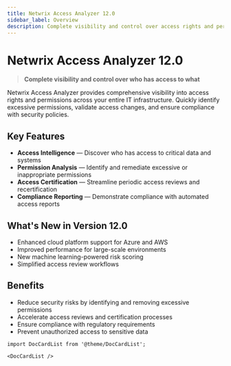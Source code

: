 ```yaml
---
title: Netwrix Access Analyzer 12.0
sidebar_label: Overview
description: Complete visibility and control over access rights and permissions across your IT infrastructure with enhanced cloud support and machine learning features.
---
```


# Netwrix Access Analyzer 12.0

> **Complete visibility and control over who has access to what**

Netwrix Access Analyzer provides comprehensive visibility into access rights and permissions across your entire IT infrastructure. Quickly identify excessive permissions, validate access changes, and ensure compliance with security policies.

## Key Features

- **Access Intelligence** — Discover who has access to critical data and systems
- **Permission Analysis** — Identify and remediate excessive or inappropriate permissions
- **Access Certification** — Streamline periodic access reviews and recertification
- **Compliance Reporting** — Demonstrate compliance with automated access reports

## What's New in Version 12.0

- Enhanced cloud platform support for Azure and AWS
- Improved performance for large-scale environments
- New machine learning-powered risk scoring
- Simplified access review workflows

## Benefits

- Reduce security risks by identifying and removing excessive permissions
- Accelerate access reviews and certification processes
- Ensure compliance with regulatory requirements
- Prevent unauthorized access to sensitive data

```mdx-code-block
import DocCardList from '@theme/DocCardList';

<DocCardList />
```
